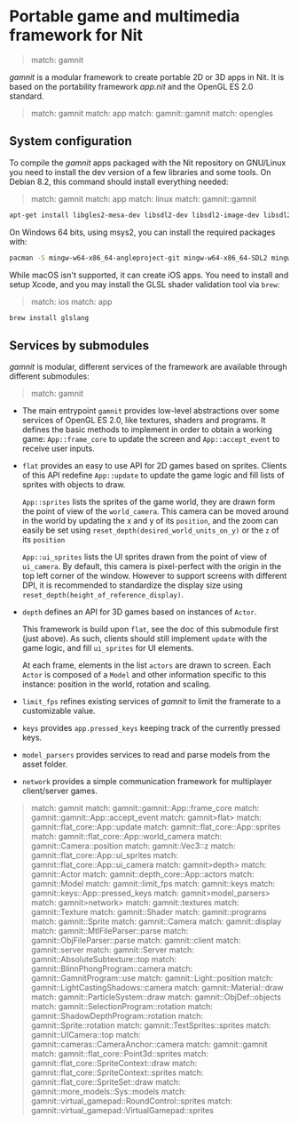 # Portable game and multimedia framework for Nit


> match: gamnit

_gamnit_ is a modular framework to create portable 2D or 3D apps in Nit.
It is based on the portability framework _app.nit_ and the OpenGL ES 2.0 standard.


> match: gamnit
> match: app
> match: gamnit::gamnit
> match: opengles

## System configuration

To compile the _gamnit_ apps packaged with the Nit repository on GNU/Linux you need to install the dev version of a few libraries and some tools.
On Debian 8.2, this command should install everything needed:


> match: gamnit
> match: app
> match: linux
> match: gamnit::gamnit

~~~bash
apt-get install libgles2-mesa-dev libsdl2-dev libsdl2-image-dev libsdl2-mixer-dev inkscape
~~~

On Windows 64 bits, using msys2, you can install the required packages with:

~~~bash
pacman -S mingw-w64-x86_64-angleproject-git mingw-w64-x86_64-SDL2 mingw-w64-x86_64-SDL2_image mingw-w64-x86_64-SDL2_mixer
~~~

While macOS isn't supported, it can create iOS apps.
You need to install and setup Xcode, and you may install the GLSL shader validation tool via `brew`:


> match: ios
> match: app

~~~bash
brew install glslang
~~~

## Services by submodules

_gamnit_ is modular, different services of the framework are available through different submodules:


> match: gamnit

* The main entrypoint `gamnit` provides low-level abstractions over some services of OpenGL ES 2.0, like textures, shaders and programs.
  It defines the basic methods to implement in order to obtain a working game:
  `App::frame_core` to update the screen and `App::accept_event` to receive user inputs.

* `flat` provides an easy to use API for 2D games based on sprites.
  Clients of this API redefine `App::update` to update the game logic and fill lists of sprites with objects to draw.

  `App::sprites` lists the sprites of the game world, they are drawn form the point of view of the `world_camera`.
  This camera can be moved around in the world by updating the x and y of its `position`,
  and the zoom can easily be set using `reset_depth(desired_world_units_on_y)` or the `z` of its `position`

  `App::ui_sprites` lists the UI sprites drawn from the point of view of `ui_camera`.
  By default, this camera is pixel-perfect with the origin in the top left corner of the window.
  However to support screens with different DPI, it is recommended to standardize
  the display size using `reset_depth(height_of_reference_display)`.

* `depth` defines an API for 3D games based on instances of `Actor`.

  This framework is build upon `flat`, see the doc of this submodule first (just above).
  As such, clients should still implement `update` with the game logic, and fill `ui_sprites` for UI elements.

  At each frame, elements in the list `actors` are drawn to screen.
  Each `Actor` is composed of a `Model` and other information specific to this instance:
  position in the world, rotation and scaling.

* `limit_fps` refines existing services of _gamnit_ to limit the framerate to a customizable value.

* `keys` provides `app.pressed_keys` keeping track of the currently pressed keys.

* `model_parsers` provides services to read and parse models from the asset folder.

* `network` provides a simple communication framework for multiplayer client/server games.


> match: gamnit
> match: gamnit::gamnit::App::frame_core
> match: gamnit::gamnit::App::accept_event
> match: gamnit>flat>
> match: gamnit::flat_core::App::update
> match: gamnit::flat_core::App::sprites
> match: gamnit::flat_core::App::world_camera
> match: gamnit::Camera::position
> match: gamnit::Vec3::z
> match: gamnit::flat_core::App::ui_sprites
> match: gamnit::flat_core::App::ui_camera
> match: gamnit>depth>
> match: gamnit::Actor
> match: gamnit::depth_core::App::actors
> match: gamnit::Model
> match: gamnit::limit_fps
> match: gamnit::keys
> match: gamnit::keys::App::pressed_keys
> match: gamnit>model_parsers>
> match: gamnit>network>
> match: gamnit::textures
> match: gamnit::Texture
> match: gamnit::Shader
> match: gamnit::programs
> match: gamnit::Sprite
> match: gamnit::Camera
> match: gamnit::display
> match: gamnit::MtlFileParser::parse
> match: gamnit::ObjFileParser::parse
> match: gamnit::client
> match: gamnit::server
> match: gamnit::Server
> match: gamnit::AbsoluteSubtexture::top
> match: gamnit::BlinnPhongProgram::camera
> match: gamnit::GamnitProgram::use
> match: gamnit::Light::position
> match: gamnit::LightCastingShadows::camera
> match: gamnit::Material::draw
> match: gamnit::ParticleSystem::draw
> match: gamnit::ObjDef::objects
> match: gamnit::SelectionProgram::rotation
> match: gamnit::ShadowDepthProgram::rotation
> match: gamnit::Sprite::rotation
> match: gamnit::TextSprites::sprites
> match: gamnit::UICamera::top
> match: gamnit::cameras::CameraAnchor::camera
> match: gamnit::gamnit
> match: gamnit::flat_core::Point3d::sprites
> match: gamnit::flat_core::SpriteContext::draw
> match: gamnit::flat_core::SpriteContext::sprites
> match: gamnit::flat_core::SpriteSet::draw
> match: gamnit::more_models::Sys::models
> match: gamnit::virtual_gamepad::RoundControl::sprites
> match: gamnit::virtual_gamepad::VirtualGamepad::sprites

